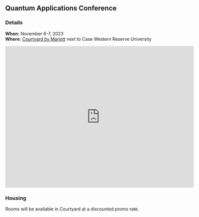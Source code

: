 ## Quantum Applications Conference

### Details

**When:** November 6-7, 2023  
**Where:** [Courtyard by Mariott](https://www.marriott.com/en-us/hotels/clece-courtyard-cleveland-university-circle/overview/?scid=f2ae0541-1279-4f24-b197-a979c79310b0) next to Case Western Reserve University

<iframe src="https://www.google.com/maps/embed?pb=!1m18!1m12!1m3!1d357.6453339438518!2d-81.60535264696671!3d41.50797190893409!2m3!1f0!2f0!3f0!3m2!1i1024!2i768!4f13.1!3m3!1m2!1s0x8830fb899834b8d1%3A0xd79d3884acb4b374!2sCourtyard%20by%20Marriott%20Cleveland%20University%20Circle!5e0!3m2!1sen!2sus!4v1696612956580!5m2!1sen!2sus" width="600" height="450" style="border:0;" allowfullscreen="" loading="lazy" referrerpolicy="no-referrer-when-downgrade"></iframe>

### Housing

Rooms will be available in Courtyard at a discounted promo rate.
